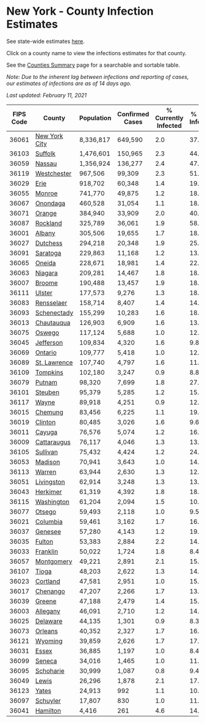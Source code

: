 # New York - County Infection Estimates

See state-wide estimates [here](/infections/us-ny).

Click on a county name to view the infections estimates for that county.

See the [Counties Summary](/infections/summary-counties) page for a searchable and sortable table.

*Note: Due to the inherent lag between infections and reporting of cases, our estimates of infections are as of 14 days ago.*

*Last updated: February 11, 2021*

|   FIPS Code |                         County |   Population |   Confirmed Cases |   % Currently Infected |   % Total Infected |
|-------------|--------------------------------|--------------|-------------------|------------------------|--------------------|
|       36061 | [New York City](new-york-city) |    8,336,817 |           649,590 |                    2.0 |               37.4 |
|       36103 |             [Suffolk](suffolk) |    1,476,601 |           150,965 |                    2.3 |               44.9 |
|       36059 |               [Nassau](nassau) |    1,356,924 |           136,277 |                    2.4 |               47.6 |
|       36119 |     [Westchester](westchester) |      967,506 |            99,309 |                    2.3 |               51.9 |
|       36029 |                   [Erie](erie) |      918,702 |            60,348 |                    1.4 |               19.2 |
|       36055 |               [Monroe](monroe) |      741,770 |            49,875 |                    1.2 |               18.2 |
|       36067 |           [Onondaga](onondaga) |      460,528 |            31,054 |                    1.1 |               18.4 |
|       36071 |               [Orange](orange) |      384,940 |            33,909 |                    2.0 |               40.7 |
|       36087 |           [Rockland](rockland) |      325,789 |            36,061 |                    1.9 |               58.6 |
|       36001 |               [Albany](albany) |      305,506 |            19,655 |                    1.7 |               18.7 |
|       36027 |           [Dutchess](dutchess) |      294,218 |            20,348 |                    1.9 |               25.5 |
|       36091 |           [Saratoga](saratoga) |      229,863 |            11,168 |                    1.2 |               13.0 |
|       36065 |               [Oneida](oneida) |      228,671 |            18,981 |                    1.4 |               22.1 |
|       36063 |             [Niagara](niagara) |      209,281 |            14,467 |                    1.8 |               18.7 |
|       36007 |               [Broome](broome) |      190,488 |            13,457 |                    1.9 |               18.3 |
|       36111 |               [Ulster](ulster) |      177,573 |             9,276 |                    1.3 |               18.7 |
|       36083 |       [Rensselaer](rensselaer) |      158,714 |             8,407 |                    1.4 |               14.4 |
|       36093 |     [Schenectady](schenectady) |      155,299 |            10,283 |                    1.6 |               18.6 |
|       36013 |       [Chautauqua](chautauqua) |      126,903 |             6,909 |                    1.6 |               13.3 |
|       36075 |               [Oswego](oswego) |      117,124 |             5,688 |                    1.0 |               12.3 |
|       36045 |         [Jefferson](jefferson) |      109,834 |             4,320 |                    1.6 |                9.8 |
|       36069 |             [Ontario](ontario) |      109,777 |             5,418 |                    1.0 |               12.8 |
|       36089 |   [St. Lawrence](st.-lawrence) |      107,740 |             4,797 |                    1.6 |               11.9 |
|       36109 |           [Tompkins](tompkins) |      102,180 |             3,247 |                    0.9 |                8.8 |
|       36079 |               [Putnam](putnam) |       98,320 |             7,699 |                    1.8 |               27.4 |
|       36101 |             [Steuben](steuben) |       95,379 |             5,285 |                    1.2 |               15.3 |
|       36117 |                 [Wayne](wayne) |       89,918 |             4,251 |                    0.9 |               12.2 |
|       36015 |             [Chemung](chemung) |       83,456 |             6,225 |                    1.1 |               19.0 |
|       36019 |             [Clinton](clinton) |       80,485 |             3,026 |                    1.6 |                9.6 |
|       36011 |               [Cayuga](cayuga) |       76,576 |             5,074 |                    1.2 |               16.7 |
|       36009 |     [Cattaraugus](cattaraugus) |       76,117 |             4,046 |                    1.3 |               13.3 |
|       36105 |           [Sullivan](sullivan) |       75,432 |             4,424 |                    1.2 |               24.1 |
|       36053 |             [Madison](madison) |       70,941 |             3,643 |                    1.0 |               14.8 |
|       36113 |               [Warren](warren) |       63,944 |             2,630 |                    1.3 |               12.0 |
|       36051 |       [Livingston](livingston) |       62,914 |             3,248 |                    1.3 |               13.3 |
|       36043 |           [Herkimer](herkimer) |       61,319 |             4,392 |                    1.8 |               18.3 |
|       36115 |       [Washington](washington) |       61,204 |             2,094 |                    1.5 |               10.0 |
|       36077 |               [Otsego](otsego) |       59,493 |             2,118 |                    1.0 |                9.5 |
|       36021 |           [Columbia](columbia) |       59,461 |             3,162 |                    1.7 |               16.0 |
|       36037 |             [Genesee](genesee) |       57,280 |             4,143 |                    1.2 |               19.7 |
|       36035 |               [Fulton](fulton) |       53,383 |             2,884 |                    2.2 |               14.1 |
|       36033 |           [Franklin](franklin) |       50,022 |             1,724 |                    1.8 |                8.4 |
|       36057 |       [Montgomery](montgomery) |       49,221 |             2,891 |                    2.1 |               15.0 |
|       36107 |                 [Tioga](tioga) |       48,203 |             2,622 |                    1.3 |               14.3 |
|       36023 |           [Cortland](cortland) |       47,581 |             2,951 |                    1.0 |               15.5 |
|       36017 |           [Chenango](chenango) |       47,207 |             2,266 |                    1.7 |               13.4 |
|       36039 |               [Greene](greene) |       47,188 |             2,479 |                    1.4 |               15.2 |
|       36003 |           [Allegany](allegany) |       46,091 |             2,710 |                    1.2 |               14.8 |
|       36025 |           [Delaware](delaware) |       44,135 |             1,301 |                    0.9 |                8.3 |
|       36073 |             [Orleans](orleans) |       40,352 |             2,327 |                    1.7 |               16.1 |
|       36121 |             [Wyoming](wyoming) |       39,859 |             2,626 |                    1.7 |               17.2 |
|       36031 |                 [Essex](essex) |       36,885 |             1,197 |                    1.0 |                8.4 |
|       36099 |               [Seneca](seneca) |       34,016 |             1,465 |                    1.0 |               11.3 |
|       36095 |         [Schoharie](schoharie) |       30,999 |             1,087 |                    0.8 |                9.4 |
|       36049 |                 [Lewis](lewis) |       26,296 |             1,878 |                    2.1 |               17.4 |
|       36123 |                 [Yates](yates) |       24,913 |               992 |                    1.1 |               10.2 |
|       36097 |           [Schuyler](schuyler) |       17,807 |               830 |                    1.0 |               11.7 |
|       36041 |           [Hamilton](hamilton) |        4,416 |               261 |                    4.6 |               14.5 |